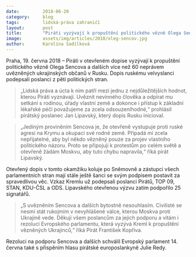 ```yaml
---
date:         2018-06-20
category:     blog
tags:         lidská-práva zahraničí
layout:       post
title:        "Piráti vyzývají k propuštění politického vězně Olega Sencova"
image:        assets/img/articles/2018/oleg-sencov.jpg
author:       Karolína Sadílková
---
```


Praha, 19. června 2018 – Piráti v otevřeném dopise vyzývají k propuštění politického vězně Olega Sencova a dalších více než 60 neprávem uvězněných ukrajinských občanů v Rusku. Dopis ruskému velvyslanci podepsali poslanci z pěti politických stran. 

> „Lidská práva a úcta k nim patří mezi jednu z nejdůležitějších hodnot, kterou Piráti vyznávají. Uvěznit nevinného člověka a odpírat mu setkání s rodinou, úřady vlastní země a dokonce i přístup k základní lékařské péči považujeme za zcela odsouzeníhodné,“ prohlásil pirátský poslanec Jan Lipavský, který dopis Rusku inicioval.

> „Jediným proviněním Sencova je, že otevřeně vystupuje proti ruské agresi na Krymu a okupaci své rodné země. Připadá mi zcela nepřijatelné, aby byl někdo vězněný pouze za projev vlastního politického názoru. Proto se připojuji k protestům po celém světě a otevřeně žádám Moskvu, aby tuto chybu napravila,“ říká pirát Lipavský.

Otevřený dopis v tomto okamžiku koluje po Sněmovně a zástupci všech parlamentních stran mají stále ještě šanci se svým podpisem postavit za spravedlivou věc. Vzkaz Kremlu už podepsali poslanci Pirátů, TOP 09, STAN, KDU-ČSL a ODS. Lipavského otevřenou výzvu zatím podpořilo 25 signatářů.

> „S uvězněním Sencova a dalších bytostně nesouhlasím. Civilisté se nesmí stát rukojmím v nevyhlášené válce, kterou Moskva proti Ukrajině vede. Děkuji všem poslancům za jejich podporu a vítám i rezoluci Evropského parlamentu, která vyzývá Kreml k propuštění vězněných Ukrajinců,“ říká Pirát František Kopřiva. 

Rezoluci na podporu Sencova a dalších schválil Evropský parlament 14. června také s přispěním hlasu pirátské europoslankyně Julie Redy.
